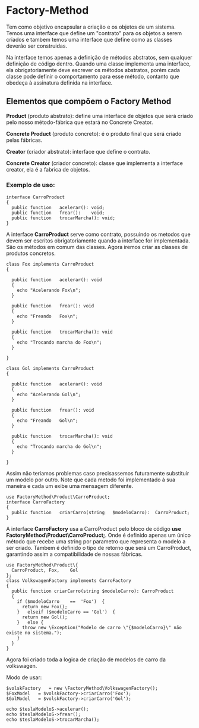 # Factory-Method
Tem como objetivo encapsular a criação e os objetos de um sistema. Temos uma interface que define um "contrato" para os objetos a serem criados e tambem temos uma interface que define como as classes deverão ser construidas.

Na interface temos apenas a definição de métodos abstratos, sem qualquer definição de código dentro. Quando uma classe implementa uma interface, ela obrigatoriamente deve escrever os métodos abstratos, porém cada classe pode definir o comportamento para esse método, contanto que obedeça à assinatura definida na interface.

## Elementos que compõem o Factory Method ##
**Product** (produto abstrato): define uma interface de objetos que será criado pelo nosso método-fábrica que estará no Concrete Creator.

**Concrete Product** (produto concreto): é o produto final que será criado pelas fábricas.

**Creator** (criador abstrato): interface que define o contrato.

**Concrete Creator** (criador concreto): classe que implementa a interface creator, ela é a fabrica de objetos.

### Exemplo de uso: ###

```
interface CarroProduct
{
  public function	acelerar():	void;
  public function	frear():	void;
  public function	trocarMarcha():	void;
}
```

A interface **CarroProduct** serve como contrato, possuindo os metodos que devem ser escritos obrigatoriamente quando a interface for implementada. São os métodos em comum das classes. Agora iremos criar as classes de produtos concretos.
```
class Fox implements CarroProduct
{

  public function	acelerar():	void
  {
    echo "Acelerando Fox\n";
  }

  public function	frear(): void
  {
    echo "Freando	Fox\n";
  }

  public function	trocarMarcha(): void
  {
    echo "Trocando marcha do Fox\n";
  }

}

class Gol implements CarroProduct
{

  public function	acelerar():	void
  {
    echo "Acelerando Gol\n";
  }

  public function	frear(): void
  {
    echo "Freando	Gol\n";
  }

  public function	trocarMarcha(): void
  {
    echo "Trocando marcha do Gol\n";
  }

}

```
Assim não teriamos problemas caso precisassemos futuramente substituir um modelo por outro. Note que cada metodo foi implementado à sua maneira e cada um exibe uma mensagem diferente.
```
use FactoryMethod\Product\CarroProduct;
interface CarroFactory
{
  public function	criarCarro(string	$modeloCarro):	CarroProduct;
}
```
A interface **CarroFactory** usa a CarroProduct pelo bloco de código **use FactoryMethod\Product\CarroProduct;**. Onde é definido apenas um único método que recebe uma string por parametro que representa o modelo a ser criado. Tambem é definido o tipo de retorno que será um CarroProduct, garantindo assim a compatibilidade de nossas fábricas.
```
use FactoryMethod\Product\{
  CarroProduct,	Fox,	Gol
};
class VolkswagenFactory implements CarroFactory
{
  public function criarCarro(string $modeloCarro): CarroProduct
  {
    if ($modeloCarro	==	'Fox')	{
      return new Fox();
    }	elseif ($modeloCarro == 'Gol')	{
      return new Gol();
    }	else {
      throw new \Exception("Modelo de carro \"{$modeloCarro}\" não existe no sistema.");
    }
  }
}
```
Agora foi criado toda a logica de criação de modelos de carro da volkswagen.

Modo de usar:
```
$volskFactory	= new \FactoryMethod\VolkswagenFactory();
$FoxModel	= $volskFactory->criarCarro('Fox');
$GolModel	= $volskFactory->criarCarro('Gol');

echo $teslaModeloS->acelerar();
echo $teslaModeloS->frear();
echo $teslaModeloS->trocarMarcha();

```
